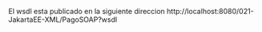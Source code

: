 El wsdl esta publicado en la siguiente direccion
http://localhost:8080/021-JakartaEE-XML/PagoSOAP?wsdl
